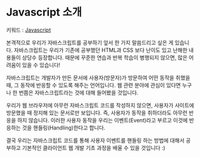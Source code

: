 # Javascript 소개
키워드 : [Javascript](https://ko.wikipedia.org/wiki/%EC%9E%90%EB%B0%94%EC%8A%A4%ED%81%AC%EB%A6%BD%ED%8A%B8)

본격적으로 우리가 자바스크립트를 공부하기 앞서 한 가지 말씀드리고 싶은 게 있습니다. 자바스크립트는 우리가 기존에 공부했던 HTML과 CSS 보다 난이도 있고 난해한 내용들이 상당수 등장합니다. 때문에 꾸준한 연습과 반복 학습이 병행되지 않으면, 많은 어려움이 있을 수 있습니다!

자바스크립트는 개발자가 만든 문서에 사용자(방문자)가 방문하여 어떤 동작을 취했을 때, 그 동작에 반응할 수 있도록 해주는 언어입니다. 웹 관련 분야에 관심이 있다면 누구나 한 번쯤은 자바스크립트라는 것에 대해 들어봤을 것입니다.

우리가 웹 브라우저에 아무런 자바스크립트 코드를 작성하지 않으면, 사용자가 사이트에 방문했을 때 정지해 있는 문서로만 보입니다. 즉, 사용자가 동작을 취하더라도 아무런 반응을 하지 않습니다. 이러한 사용자 동작을 우리는 이벤트(Event)라고 부르고 이것에 반응하는 것을 핸들링(Handling)한다고 합니다.

결국 우리는 자바스크립트 코드를 통해 사용자 이벤트를 핸들링 하는 방법에 대해서 공부하고 기본적인 클라이언트 웹 개발 기초 과정을 배울 수 있을 것입니다 :)